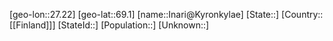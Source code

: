﻿---
location: [69.1,27.22]
type: City
tags:
- geo/City


SpocWebEntityId: 31109
isDeleted: false
confidential: public

---
[geo-lon::27.22]
[geo-lat::69.1]
[name::Inari@Kyronkylae]
[State::]
[Country::[[Finland]]]
[StateId::]
[Population::]
[Unknown::]

